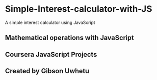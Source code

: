 # Simple-Interest-calculator-with-JS
A simple interest calculator using JavaScript
## Mathematical operations with JavaScript 
## Coursera JavaScript Projects

## Created by Gibson Uwhetu 

